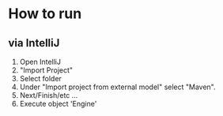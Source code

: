 # How to run

## via IntelliJ

1. Open IntelliJ
2. "Import Project"
3. Select folder
4. Under "Import project from external model" select "Maven".
5. Next/Finish/etc ...
6. Execute object 'Engine'
